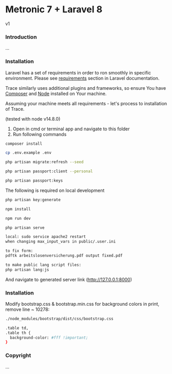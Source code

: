 # Metronic 7 + Laravel 8
v1

### Introduction

...

### Installation

Laravel has a set of requirements in order to ron smoothly in specific environment. Please see [requirements](https://laravel.com/docs/7.x#server-requirements) section in Laravel documentation.

Trace similarly uses additional plugins and frameworks, so ensure You have [Composer](https://getcomposer.org/) and [Node](https://nodejs.org/) installed on Your machine.

Assuming your machine meets all requirements - let's process to installation of Trace.

(tested with node v14.8.0)

1. Open in cmd or terminal app and navigate to this folder
2. Run following commands

```bash
composer install
```

```bash
cp .env.example .env
```

```bash
php artisan migrate:refresh --seed
```

```bash
php artisan passport:client --personal
```

```bash
php artisan passport:keys
```

The following is required on local development
```bash
php artisan key:generate
```

```bash
npm install
```

```bash
npm run dev
```

```bash
php artisan serve
```

```bash
local: sudo service apache2 restart
when changing max_input_vars in public/.user.ini
```

```bash
to fix form:
pdftk arbeitslosenversicherung.pdf output fixed.pdf
```

```bash
to make public lang script files:
php artisan lang:js
```

And navigate to generated server link (http://127.0.0.1:8000)

### Installation
Modify bootstrap.css & bootstrap.min.css for background colors in print, remove line ~ 10278:
```bash
./node_modules/bootstrap/dist/css/bootstrap.css
```
```bash
.table td,
.table th {
  background-color: #fff !important;
}
```

### Copyright

...
